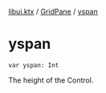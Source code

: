 [libui.ktx](../index.md) / [GridPane](index.md) / [yspan](./yspan.md)

# yspan

`var yspan: Int`

The height of the Control.

